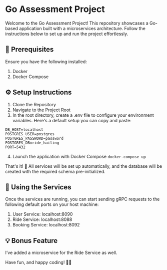 # Go Assessment Project
Welcome to the Go Assessment Project! This repository showcases a Go-based application built with a microservices architecture. Follow the instructions below to set up and run the project effortlessly.

## 🚀 Prerequisites
Ensure you have the following installed:

1. Docker
2. Docker Compose

## ⚙️ Setup Instructions
1. Clone the Repository
2. Navigate to the Project Root
3. In the root directory, create a .env file to configure your environment variables. Here's a default setup you can copy and paste:
```
DB_HOST=localhost
POSTGRES_USER=postgres
POSTGRES_PASSWORD=password
POSTGRES_DB=ride_hailing
PORT=5432
```
4. Launch the application with Docker Compose ``docker-compose up``

That's it! 🚀 All services will be set up automatically, and the database will be created with the required schema pre-initialized.

## 📡 Using the Services
Once the services are running, you can start sending gRPC requests to the following default ports on your host machine:

1. User Service: localhost:8090
2. Ride Service: localhost:8088
3. Booking Service: localhost:8092

## 💡 Bonus Feature
I’ve added a microservice for the Ride Service as well.

Have fun, and happy coding! 🚀🎉